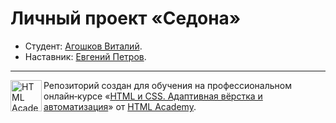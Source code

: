 # Личный проект «Седона» 

* Студент: [Агошков Виталий](https://up.htmlacademy.ru/adaptive/25/user/2048121).
* Наставник: [Евгений Петров](https://htmlacademy.ru/profile/id617077).

---

<a href="https://htmlacademy.ru/intensive/adaptive"><img align="left" width="50" height="50" alt="HTML Academy" src="https://up.htmlacademy.ru/static/img/intensive/adaptive/logo-for-github-2.png"></a>

Репозиторий создан для обучения на профессиональном онлайн‑курсе «[HTML и CSS. Адаптивная вёрстка и автоматизация](https://htmlacademy.ru/intensive/adaptive)» от [HTML Academy](https://htmlacademy.ru).

[check-image]: https://github.com/htmlacademy-adaptive/2048121-sedona-25/workflows/Project%20check/badge.svg?branch=master
[check-url]: https://github.com/htmlacademy-adaptive/2048121-sedona-25/actions
